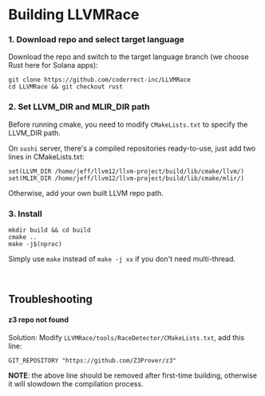 # Building LLVMRace

### 1. Download repo and select target language

Download the repo and switch to the target language branch (we choose Rust here for Solana apps):
```
git clone https://github.com/coderrect-inc/LLVMRace
cd LLVMRace && git checkout rust
```

### 2. Set LLVM_DIR and MLIR_DIR path

Before running cmake, you need to modify `CMakeLists.txt` to specify the LLVM_DIR path.

On `sushi` server, there's a compiled repositories ready-to-use, just add two lines in CMakeLists.txt:
```
set(LLVM_DIR /home/jeff/llvm12/llvm-project/build/lib/cmake/llvm/)
set(MLIR_DIR /home/jeff/llvm12/llvm-project/build/lib/cmake/mlir/)
```
Otherwise, add your own built LLVM repo path.

### 3. Install
```
mkdir build && cd build
cmake ..
make -j$(nproc)
```
Simply use `make` instead of `make -j xx` if you don't need multi-thread.

<br/>

## Troubleshooting

#### z3 repo not found

Solution: Modify `LLVMRace/tools/RaceDetector/CMakeLists.txt`, add this line:
```
GIT_REPOSITORY "https://github.com/Z3Prover/z3"
```
**NOTE**: the above line should be removed after first-time building, otherwise it will slowdown the compilation process.
